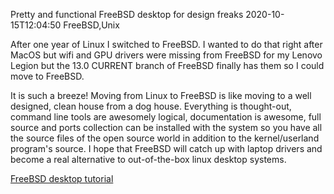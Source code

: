 Pretty and functional FreeBSD desktop for design freaks
2020-10-15T12:04:50
FreeBSD,Unix

After one year of Linux I switched to FreeBSD. I wanted to do that right after MacOS but wifi and GPU drivers were missing from FreeBSD for my Lenovo Legion but the 13.0 CURRENT branch of FreeBSD finally has them so I could move to FreeBSD.

It is such a breeze! Moving from Linux to FreeBSD is like moving to a well designed, clean house from a dog house. Everything is thought-out, command line tools are awesomely logical, documentation is awesome, full source and ports collection can be installed with the system so you have all the source files of the open source world in addition to the kernel/userland program's source. I hope that FreeBSD will catch up with laptop drivers and become a real alternative to out-of-the-box linux desktop systems.

[FreeBSD desktop tutorial](https://github.com/milgra/tutorials/blob/master/pretty-and-functional-freebsd-desktop.md)